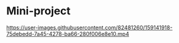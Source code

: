 # Mini-project

https://user-images.githubusercontent.com/82481260/159141918-75debedd-7a45-4278-ba66-280f006e8e10.mp4

